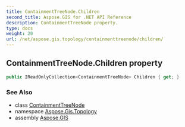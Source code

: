 ```yaml
---
title: ContainmentTreeNode.Children
second_title: Aspose.GIS for .NET API Reference
description: ContainmentTreeNode property. 
type: docs
weight: 20
url: /net/aspose.gis.topology/containmenttreenode/children/
---
```

## ContainmentTreeNode.Children property

```csharp
public IReadOnlyCollection<ContainmentTreeNode> Children { get; }
```

### See Also

* class [ContainmentTreeNode](../)
* namespace [Aspose.Gis.Topology](../../containmenttreenode/)
* assembly [Aspose.GIS](../../../)


